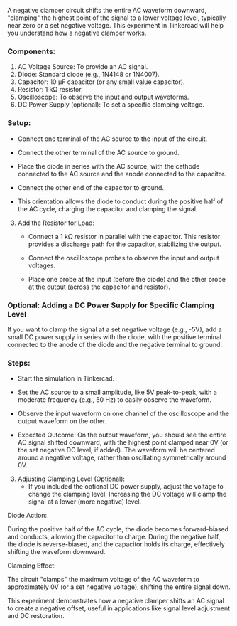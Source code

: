 A negative clamper circuit shifts the entire AC waveform downward, "clamping" the highest point of the signal to a lower voltage level, typically near zero or a set negative voltage. This experiment in Tinkercad will help you understand how a negative clamper works.

### Components:

1. AC Voltage Source: To provide an AC signal.
2. Diode: Standard diode (e.g., 1N4148 or 1N4007).
3. Capacitor: 10 µF capacitor (or any small value capacitor).
4. Resistor: 1 kΩ resistor.
5. Oscilloscope: To observe the input and output waveforms.
6. DC Power Supply (optional): To set a specific clamping voltage.

### Setup:

   - Connect one terminal of the AC source to the input of the circuit.
   - Connect the other terminal of the AC source to ground.

   - Place the diode in series with the AC source, with the cathode connected to the AC source and the anode connected to the capacitor.
   - Connect the other end of the capacitor to ground.
   - This orientation allows the diode to conduct during the positive half of the AC cycle, charging the capacitor and clamping the signal.

3. Add the Resistor for Load:
   - Connect a 1 kΩ resistor in parallel with the capacitor. This resistor provides a discharge path for the capacitor, stabilizing the output.

   - Connect the oscilloscope probes to observe the input and output voltages.
   - Place one probe at the input (before the diode) and the other probe at the output (across the capacitor and resistor).

### Optional: Adding a DC Power Supply for Specific Clamping Level

If you want to clamp the signal at a set negative voltage (e.g., -5V), add a small DC power supply in series with the diode, with the positive terminal connected to the anode of the diode and the negative terminal to ground.

### Steps:

   - Start the simulation in Tinkercad.
   - Set the AC source to a small amplitude, like 5V peak-to-peak, with a moderate frequency (e.g., 50 Hz) to easily observe the waveform.

   - Observe the input waveform on one channel of the oscilloscope and the output waveform on the other.
   - Expected Outcome: On the output waveform, you should see the entire AC signal shifted downward, with the highest point clamped near 0V (or the set negative DC level, if added). The waveform will be centered around a negative voltage, rather than oscillating symmetrically around 0V.

3. Adjusting Clamping Level (Optional):
   - If you included the optional DC power supply, adjust the voltage to change the clamping level. Increasing the DC voltage will clamp the signal at a lower (more negative) level.

Diode Action:

During the positive half of the AC cycle, the diode becomes forward-biased and conducts, allowing the capacitor to charge. During the negative half, the diode is reverse-biased, and the capacitor holds its charge, effectively shifting the waveform downward.

Clamping Effect:

The circuit "clamps" the maximum voltage of the AC waveform to approximately 0V (or a set negative voltage), shifting the entire signal down.

This experiment demonstrates how a negative clamper shifts an AC signal to create a negative offset, useful in applications like signal level adjustment and DC restoration.
